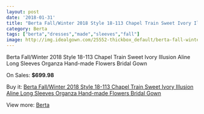 ```yaml
---
layout: post
date: '2018-01-31'
title: "Berta Fall/Winter 2018 Style 18-113 Chapel Train Sweet Ivory Illusion Aline Long Sleeves Organza Hand-made Flowers Bridal Gown"
category: Berta
tags: ["berta","dresses","made","sleeves","fall"]
image: http://img.idealgown.com/25552-thickbox_default/berta-fall-winter-2018-style-18-113-chapel-train-sweet-ivory-illusion-aline-long-sleeves-organza-hand-made-flowers-bridal-gown.jpg
---
```

Berta Fall/Winter 2018 Style 18-113 Chapel Train Sweet Ivory Illusion Aline Long Sleeves Organza Hand-made Flowers Bridal Gown

On Sales: **$699.98**
<a href="https://www.idealgown.com/en/berta/9998-berta-fall-winter-2018-style-18-113-chapel-train-sweet-ivory-illusion-aline-long-sleeves-organza-hand-made-flowers-bridal-gown.html"><amp-img layout="responsive" width="600" height="600" src="//img.idealgown.com/25552-thickbox_default/berta-fall-winter-2018-style-18-113-chapel-train-sweet-ivory-illusion-aline-long-sleeves-organza-hand-made-flowers-bridal-gown.jpg" alt="Berta Fall/Winter 2018 Style 18-113 Chapel Train Sweet Ivory Illusion Aline Long Sleeves Organza Hand-made Flowers Bridal Gown 0" /></a>
<a href="https://www.idealgown.com/en/berta/9998-berta-fall-winter-2018-style-18-113-chapel-train-sweet-ivory-illusion-aline-long-sleeves-organza-hand-made-flowers-bridal-gown.html"><amp-img layout="responsive" width="600" height="600" src="//img.idealgown.com/25554-thickbox_default/berta-fall-winter-2018-style-18-113-chapel-train-sweet-ivory-illusion-aline-long-sleeves-organza-hand-made-flowers-bridal-gown.jpg" alt="Berta Fall/Winter 2018 Style 18-113 Chapel Train Sweet Ivory Illusion Aline Long Sleeves Organza Hand-made Flowers Bridal Gown 1" /></a>
<a href="https://www.idealgown.com/en/berta/9998-berta-fall-winter-2018-style-18-113-chapel-train-sweet-ivory-illusion-aline-long-sleeves-organza-hand-made-flowers-bridal-gown.html"><amp-img layout="responsive" width="600" height="600" src="//img.idealgown.com/25553-thickbox_default/berta-fall-winter-2018-style-18-113-chapel-train-sweet-ivory-illusion-aline-long-sleeves-organza-hand-made-flowers-bridal-gown.jpg" alt="Berta Fall/Winter 2018 Style 18-113 Chapel Train Sweet Ivory Illusion Aline Long Sleeves Organza Hand-made Flowers Bridal Gown 2" /></a>

Buy it: [Berta Fall/Winter 2018 Style 18-113 Chapel Train Sweet Ivory Illusion Aline Long Sleeves Organza Hand-made Flowers Bridal Gown](https://www.idealgown.com/en/berta/9998-berta-fall-winter-2018-style-18-113-chapel-train-sweet-ivory-illusion-aline-long-sleeves-organza-hand-made-flowers-bridal-gown.html "Berta Fall/Winter 2018 Style 18-113 Chapel Train Sweet Ivory Illusion Aline Long Sleeves Organza Hand-made Flowers Bridal Gown")

View more: [Berta](https://www.idealgown.com/en/116-berta "Berta")